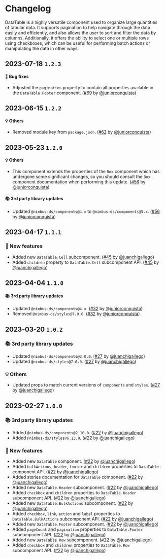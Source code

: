 # Changelog

DataTable is a highly versatile component used to organize large quantities of tabular data. It supports pagination to help navigate through the data easily and efficiently, and also allows the user to sort and filter the data by columns. Additionally, it offers the ability to select one or multiple rows using checkboxes, which can be useful for performing batch actions or manipulating the data in other ways.

## 2023-07-18 `1.2.3`

#### 🐛 Bug fixes

- Adjusted the `pagination` property to contain all properties available in the `DataTable.Footer` component. ([#69](https://github.com/TiendaNube/nimbus-patterns/pull/69) by [@juniorconquista](https://github.com/juniorconquista))

## 2023-06-15 `1.2.2`

#### 💡 Others

- Removed module key from `package.json`. ([#62](https://github.com/TiendaNube/nimbus-patterns/pull/62) by [@juniorconquista](https://github.com/juniorconquista))

## 2023-05-23 `1.2.0`

#### 💡 Others

- This component extends the properties of the `Box` component which has undergone some significant changes, so you should consult the `Box` component documentation when performing this update. ([#56](https://github.com/TiendaNube/nimbus-patterns/pull/56) by [@juniorconquista](https://github.com/juniorconquista))

#### 📚 3rd party library updates

- Updated `@nimbus-ds/components@4.x` to `@nimbus-ds/components@5.x`. ([#56](https://github.com/TiendaNube/nimbus-patterns/pull/56) by [@juniorconquista](https://github.com/juniorconquista))

## 2023-04-17 `1.1.1`

### 🎉 New features

- Added new `DataTable.Cell` subcomponent. ([#45](https://github.com/TiendaNube/nimbus-patterns/pull/45) by [@juanchigallego](https://github.com/juanchigallego))
- Added `children` property to `DataTable.Cell` subcomponent API. ([#45](https://github.com/TiendaNube/nimbus-patterns/pull/45) by [@juanchigallego](https://github.com/juanchigallego))

## 2023-04-04 `1.1.0`

#### 📚 3rd party library updates

- Updated `@nimbus-ds/components@4.x`. ([#32](https://github.com/TiendaNube/nimbus-patterns/pull/32) by [@juniorconquista](https://github.com/juniorconquista))
- Removed `@nimbus-ds/styles@7.0.0`. ([#32](https://github.com/TiendaNube/nimbus-patterns/pull/32) by [@juniorconquista](https://github.com/juniorconquista))

## 2023-03-20 `1.0.2`

### 📚 3rd party library updates

- Updated `@nimbus-ds/components@3.0.0`. ([#27](https://github.com/TiendaNube/nimbus-patterns/pull/27) by [@juanchigallego](https://github.com/juanchigallego))
- Updated `@nimbus-ds/styles@7.0.0`. ([#27](https://github.com/TiendaNube/nimbus-patterns/pull/27) by [@juanchigallego](https://github.com/juanchigallego))

### 💡 Others

- Updated props to match current versions of `components` and `styles`. ([#27](https://github.com/TiendaNube/nimbus-patterns/pull/27) by [@juanchigallego](https://github.com/juanchigallego))

## 2023-02-27 `1.0.0`

### 📚 3rd party library updates

- Added `@nimbus-ds/components@2.10.0`. ([#22](https://github.com/TiendaNube/nimbus-patterns/pull/22) by [@juanchigallego](https://github.com/juanchigallego))
- Added `@nimbus-ds/styles@6.13.0`. ([#22](https://github.com/TiendaNube/nimbus-patterns/pull/22) by [@juanchigallego](https://github.com/juanchigallego))

### 🎉 New features

- Added new `DataTable` component. ([#22](https://github.com/TiendaNube/nimbus-patterns/pull/22) by [@juanchigallego](https://github.com/juanchigallego))
- Added `bulkActions`, `header`, `footer` and `children` properties to `DataTable` component API. ([#22](https://github.com/TiendaNube/nimbus-patterns/pull/22) by [@juanchigallego](https://github.com/juanchigallego))
- Added stories documentation for `DataTable` component. ([#22](https://github.com/TiendaNube/nimbus-patterns/pull/22) by [@juanchigallego](https://github.com/juanchigallego))
- Added new `DataTable.Header` subcomponent. ([#22](https://github.com/TiendaNube/nimbus-patterns/pull/22) by [@juanchigallego](https://github.com/juanchigallego))
- Added `checkbox` and `children` properties to `DataTable.Header` subcomponent API. ([#22](https://github.com/TiendaNube/nimbus-patterns/pull/22) by [@juanchigallego](https://github.com/juanchigallego))
- Added new `DataTable.BulkActions` subcomponent. ([#22](https://github.com/TiendaNube/nimbus-patterns/pull/22) by [@juanchigallego](https://github.com/juanchigallego))
- Added `checkbox`, `link`, `action` and `label` properties to `DataTable.BulkActions` subcomponent API. ([#22](https://github.com/TiendaNube/nimbus-patterns/pull/22) by [@juanchigallego](https://github.com/juanchigallego))
- Added new `DataTable.Footer` subcomponent. ([#22](https://github.com/TiendaNube/nimbus-patterns/pull/22) by [@juanchigallego](https://github.com/juanchigallego))
- Added `pageCount` and `pagination` properties to `DataTable.Footer` subcomponent API. ([#22](https://github.com/TiendaNube/nimbus-patterns/pull/22) by [@juanchigallego](https://github.com/juanchigallego))
- Added new `DataTable.Row` subcomponent. ([#22](https://github.com/TiendaNube/nimbus-patterns/pull/22) by [@juanchigallego](https://github.com/juanchigallego))
- Added `checkbox` and `children` properties to `DataTable.Row` subcomponent API. ([#22](https://github.com/TiendaNube/nimbus-patterns/pull/22) by [@juanchigallego](https://github.com/juanchigallego))
